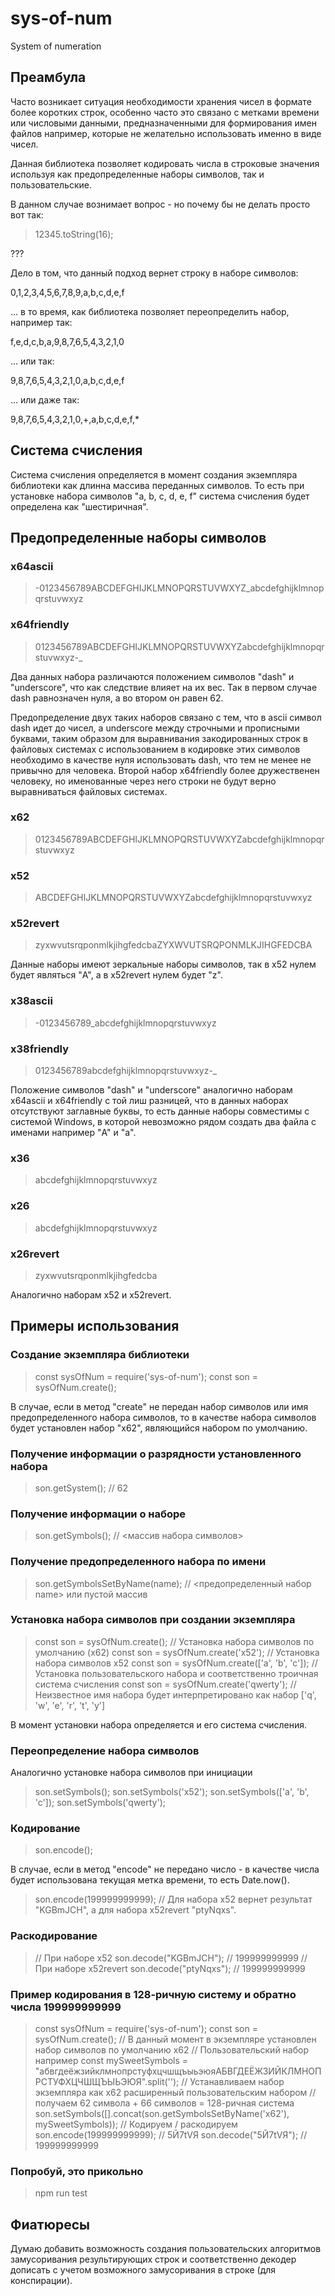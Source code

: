 # sys-of-num
System of numeration

## Преамбула
Часто возникает ситуация необходимости хранения чисел в формате более коротких строк, особенно часто это связано с метками времени или числовыми данными, предназначенными для формирования имен файлов например, которые не желательно использовать именно в виде чисел.

Данная библиотека позволяет кодировать числа в строковые значения используя как предопределенные наборы символов, так и пользовательские.

В данном случае вознимает вопрос - но почему бы не делать просто вот так:

> 12345.toString(16);

???

Дело в том, что данный подход вернет строку в наборе символов:

0,1,2,3,4,5,6,7,8,9,a,b,c,d,e,f

... в то время, как библиотека позволяет переопределить набор, например так:

f,e,d,c,b,a,9,8,7,6,5,4,3,2,1,0

... или так:

9,8,7,6,5,4,3,2,1,0,a,b,c,d,e,f

... или даже так:

9,8,7,6,5,4,3,2,1,0,+,a,b,c,d,e,f,*

## Система счисления

Система счисления определяется в момент создания экземпляра библиотеки как длинна массива переданных символов. То есть при установке набора символов "a, b, c, d, e, f" система счисления будет определена как "шестиричная".

## Предопределенные наборы символов

### x64ascii

> -0123456789ABCDEFGHIJKLMNOPQRSTUVWXYZ_abcdefghijklmnopqrstuvwxyz

### x64friendly

> 0123456789ABCDEFGHIJKLMNOPQRSTUVWXYZabcdefghijklmnopqrstuvwxyz-_

Два данных набора различаются положением символов "dash" и "underscore", что как следствие влияет на их вес. Так в первом случае dash равнозначен нуля, а во втором он равен 62.

Предопределение двух таких наборов связано с тем, что в ascii символ dash идет до чисел, а underscore между строчными и прописными буквами, таким образом для выравнивания закодированных строк в файловых системах с использованием в кодировке этих символов необходимо в качестве нуля использовать dash, что тем не менее не привычно для человека. Второй набор x64friendly более дружественен человеку, но именованные через него строки не будут верно выравниваться файловых системах.

### x62

> 0123456789ABCDEFGHIJKLMNOPQRSTUVWXYZabcdefghijklmnopqrstuvwxyz

### x52

> ABCDEFGHIJKLMNOPQRSTUVWXYZabcdefghijklmnopqrstuvwxyz

### x52revert

> zyxwvutsrqponmlkjihgfedcbaZYXWVUTSRQPONMLKJIHGFEDCBA

Данные наборы имеют зеркальные наборы символов, так в x52 нулем будет являться "A", а в x52revert нулем будет "z".

### x38ascii

> -0123456789_abcdefghijklmnopqrstuvwxyz

### x38friendly

> 0123456789abcdefghijklmnopqrstuvwxyz-_

Положение символов "dash" и "underscore" аналогично наборам x64ascii и x64friendly c той лиш разницей, что в данных наборах отсутствуют заглавные буквы, то есть данные наборы совместимы с системой Windows, в которой невозможно рядом создать два файла с именами например "A" и "a".

### x36

> abcdefghijklmnopqrstuvwxyz

### x26

> abcdefghijklmnopqrstuvwxyz

### x26revert

> zyxwvutsrqponmlkjihgfedcba

Аналогично наборам x52 и x52revert.

## Примеры использования

### Создание экземпляра библиотеки

> const sysOfNum = require('sys-of-num');
> const son = sysOfNum.create();

В случае, если в метод "create" не передан набор символов или имя предопределенного набора символов, то в качестве набора символов будет установлен набор "x62", являющийся набором по умолчанию.

### Получение информации о разрядности установленного набора

> son.getSystem(); // 62

### Получение информации о наборе

> son.getSymbols(); // <массив набора символов>

### Получение предопределенного набора по имени

> son.getSymbolsSetByName(name); // <предопределенный набор name> или пустой массив

### Установка набора символов при создании экземпляра

> const son = sysOfNum.create(); // Установка набора символов по умолчанию (х62)
> const son = sysOfNum.create('x52'); // Установка набора символов x52
> const son = sysOfNum.create(['a', 'b', 'c']); // Установка пользовательского набора и соответственно троичная система счисления
> const son = sysOfNum.create('qwerty'); // Неизвестное имя набора будет интерпретировано как набор ['q', 'w', 'e', 'r', 't', 'y']

В момент установки набора определяется и его система счисления.

### Переопределение набора символов

Аналогично установке набора символов при инициации

> son.setSymbols();
> son.setSymbols('x52');
> son.setSymbols(['a', 'b', 'c']);
> son.setSymbols('qwerty');

### Кодирование

> son.encode();

В случае, если в метод "encode" не передано число - в качестве числа будет использована текущая метка времени, то есть Date.now().

> son.encode(199999999999); // Для набора x52 вернет результат "KGBmJCH", а для набора x52revert "ptyNqxs".

### Раскодирование

> // При наборе x52
> son.decode("KGBmJCH"); // 199999999999
> // При наборе x52revert
> son.decode("ptyNqxs"); // 199999999999

### Пример кодирования в 128-ричную систему и обратно числа 199999999999

> const sysOfNum = require('sys-of-num');
> const son = sysOfNum.create(); // В данный момент в экземпляре установлен набор символов по умолчанию x62
> // Пользовательский набор например
> const mySweetSymbols = "абвгдеёжзийклмнопрстуфхцчшщъыьэюяАБВГДЕЁЖЗИЙКЛМНОПРСТУФХЦЧШЩЪЫЬЭЮЯ".split('');
> // Устанавливаем набор экземпляра как x62 расширенный пользовательским набором
> // получаем 62 символа + 66 символов = 128-ричная система
> son.setSymbols([].concat(son.getSymbolsSetByName('x62'), mySweetSymbols));
> // Кодируем / раскодируем
> son.encode(199999999999); // 5Й7tVЯ
> son.decode("5Й7tVЯ"); // 199999999999

### Попробуй, это прикольно

> npm run test

## Фиатюресы

Думаю добавить возможность создания пользовательских алгоритмов замусоривания результирующих строк и соответственно декодер дописать с учетом возможного замусоривания в строке (для конспирации).
